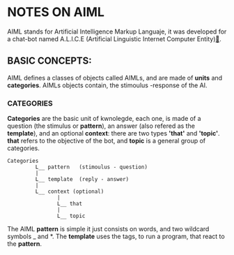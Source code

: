 # NOTES ON AIML

AIML stands for Artificial Intelligence Markup Languaje, it was developed for a chat-bot named A.L.I.C.E (Artificial Linguistic Internet
Computer Entity)[:link:](http://www.alicebot.org/).


## BASIC CONCEPTS:

AIML defines a classes of objects called AIMLs, and are made of __**units**__ and __**categories**__. AIMLs objects contain, the stimoulus
-response of the AI.

### __**CATEGORIES**__

__**Categories**__ are the basic unit of kwnolegde, each one, is made of a question (the stimulus or **pattern**), an answer (also refered
as the **template**), and an optional __**context**__: there are two types __**'that'**__ and __**'topic'**__. __**that**__ refers to the
objective of the bot, and __**topic**__ is a general group of categories.

```
Categories 
         L__ pattern   (stimoulus - question)
         |
         L__ template  (reply - answer) 
         |
         L__ context (optional)
                |
                L__ that
                |
                L__ topic

```

The AIML __**pattern**__ is simple it just consists on words, and two wildcard symbols _ and *. The __**template**__ uses the tags, 
to run a program, that react to the __**pattern**__.


